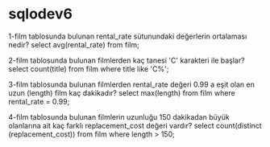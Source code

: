 # sqlodev6

1-film tablosunda bulunan rental_rate sütunundaki değerlerin ortalaması nedir?
select avg(rental_rate) from film;

2-film tablosunda bulunan filmlerden kaç tanesi 'C' karakteri ile başlar?
select count(title) from film where title like 'C%';

3-film tablosunda bulunan filmlerden rental_rate değeri 0.99 a eşit olan en uzun (length) film kaç dakikadır?
select max(length) from film where rental_rate = 0.99;

4-film tablosunda bulunan filmlerin uzunluğu 150 dakikadan büyük olanlarına ait kaç farklı replacement_cost değeri vardır?
select count(distinct (replacement_cost)) from film where length > 150;
